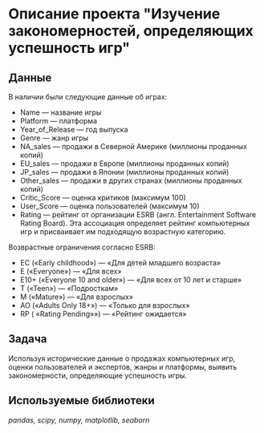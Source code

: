 # Описание проекта "Изучение закономерностей, определяющих успешность игр"

## Данные
В наличии были следующие данные об играх:

* Name — название игры
* Platform — платформа
* Year_of_Release — год выпуска
* Genre — жанр игры
* NA_sales — продажи в Северной Америке (миллионы проданных копий)
* EU_sales — продажи в Европе (миллионы проданных копий)
* JP_sales — продажи в Японии (миллионы проданных копий)
* Other_sales — продажи в других странах (миллионы проданных копий)
* Critic_Score — оценка критиков (максимум 100)
* User_Score — оценка пользователей (максимум 10)
* Rating — рейтинг от организации ESRB (англ. Entertainment Software Rating Board). Эта ассоциация определяет рейтинг компьютерных игр и присваивает им подходящую возрастную категорию.

Возврастные ограничения согласно ESRB:

* EC («Early childhood») — «Для детей младшего возраста»
* E («Everyone») — «Для всех»
* E10+ («Everyone 10 and older») — «Для всех от 10 лет и старше»
* T («Teen») — «Подросткам»
* M («Mature») — «Для взрослых»
* AO («Adults Only 18+») — «Только для взрослых»
* RP ( «Rating Pending»») — «Рейтинг ожидается»

## Задача
Используя исторические данные о продажах компьютерных игр, оценки пользователей и экспертов, жанры и платформы, выявить закономерности, определяющие успешность игры.

## Используемые библиотеки
*pandas, scipy, numpy, matplotlib, seaborn*
